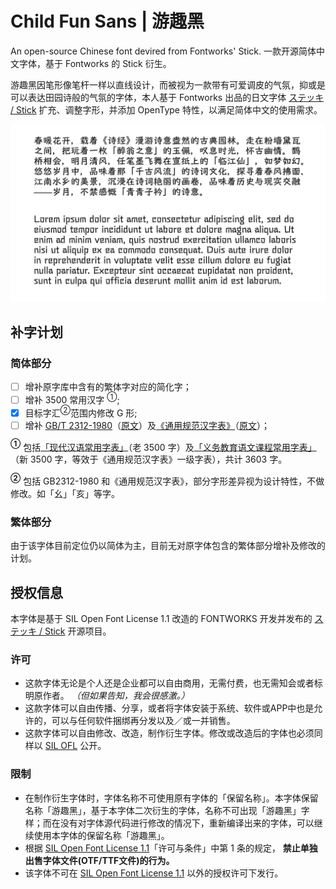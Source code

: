 # Child Fun Sans | 游趣黑
An open-source Chinese font devired from Fontworks' Stick. 一款开源简体中文字体，基于 Fontworks 的 Stick 衍生。

游趣黑因笔形像笔杆一样以直线设计，而被视为一款带有可爱调皮的气氛，抑或是可以表达田园诗般的气氛的字体，本人基于 Fontworks 出品的日文字体 [ステッキ / Stick](https://github.com/fontworks-fonts/Stick) 扩充、调整字形，并添加 OpenType 特性，以满足简体中文的使用需求。

![](https://raw.githubusercontent.com/Des-Magmeta/ChildFunSans/main/Images/Preview.jpg) 

## 补字计划  
 ### 简体部分  
 - [ ] 增补原字库中含有的繁体字对应的简化字； 
 - [ ] 增补 3500 常用汉字 <sup>①</sup>; 
 - [x] 目标字汇<sup>②</sup>范围内修改 G 形; 
 - [ ] 增补 [GB/T 2312-1980](https://github.com/NightFurySL2001/cjktables/blob/master/china/encoding/gb_t_2312.txt)（[原文](https://openstd.samr.gov.cn/bzgk/gb/newGbInfo?hcno=5664A728BD9D523DE3B99BC37AC7A2CC)）及[《通用规范汉字表》](https://github.com/NightFurySL2001/cjktables/blob/master/china/standard/tongyong_guifan.txt)（[原文](http://www.moe.gov.cn/jyb_sjzl/ziliao/A19/201306/t20130601_186002.html)）；
  
 **<sup>①</sup>** 包括[「现代汉语常用字表」](https://github.com/NightFurySL2001/cjktables/blob/master/china/standard/xiandai_changyong.txt)（老 3500 字）及[「义务教育语文课程常用字表」](https://github.com/NightFurySL2001/cjktables/blob/master/china/standard/yiwu_jiaoyu.txt)（新 3500 字，等效于《通用规范汉字表》一级字表），共计 3603 字。 

**<sup>②</sup>** 包括 GB2312-1980 和《通用规范汉字表》，部分字形差异视为设计特性，不做修改。如「幺」「亥」等字。

### 繁体部分  
由于该字体目前定位仍以简体为主，目前无对原字体包含的繁体部分增补及修改的计划。

## 授权信息 
 本字体是基于 SIL Open Font License 1.1 改造的 FONTWORKS 开发并发布的 [ステッキ / Stick](https://github.com/fontworks-fonts/Stick) 开源项目。
 ### 许可 
 - 这款字体无论是个人还是企业都可以自由商用，无需付费，也无需知会或者标明原作者。 *（但如果告知，我会很感激。）* 
 - 这款字体可以自由传播、分享，或者将字体安装于系统、软件或APP中也是允许的，可以与任何软件捆绑再分发以及／或一并销售。 
 - 这款字体可以自由修改、改造，制作衍生字体。修改或改造后的字体也必须同样以 [SIL OFL](https://openfontlicense.org) 公开。 
 ### 限制 
 - 在制作衍生字体时，字体名称不可使用原有字体的「保留名称」。本字体保留名称「游趣黑」，基于本字体二次衍生的字体，名称不可出现「游趣黑」字样；而在没有对字体源代码进行修改的情况下，重新编译出来的字体，可以继续使用本字体的保留名称「游趣黑」。 
 - 根据 [SIL Open Font License 1.1](https://openfontlicense.org)「许可与条件」中第 1 条的规定， **禁止单独出售字体文件(OTF/TTF文件)的行为。** 
 - 该字体不可在 [SIL Open Font License 1.1](https://openfontlicense.org) 以外的授权许可下发行。
